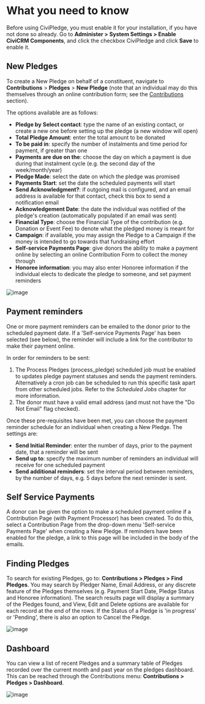 # What you need to know

Before using CiviPledge, you must enable it for your installation, if
you have not done so already. Go to **Administer > System Settings > Enable CiviCRM Components**, and click the checkbox CiviPledge and click **Save** to enable it.

## New Pledges

To create a New Pledge on behalf of a constituent, navigate to
**Contributions** > **Pledges** > **New Pledge** (note that an
individual may do this themselves through an online contribution form;
see the [Contributions](../contributions/what-is-civicontribute.md) section).

The options available are as follows:

-   **Pledge by** **Select contact**: type the name of an existing contact, or create
    a new one before setting up the pledge (a new window will open)
-   **Total Pledge Amount**: enter the total amount to be donated
-   **To be paid in**: specify the number of instalments and time period
    for payment, if greater than one
-   **Payments are due on the**: choose the day on which a payment is
    due during that instalment cycle (e.g. the second day of the
    week/month/year)
-   **Pledge Made**: select the date on which the pledge was promised
-   **Payments Start**: set the date the scheduled payments will start
-   **Send Acknowledgment?**: if outgoing mail is configured, and an
    email address is available for that contact, check this box to send
    a notification email
-   **Acknowledgement Date**: the date the individual was notified of
    the pledge's creation (automatically populated if an email was sent)
-   **Financial Type**: choose the Financial Type of the contribution
    (e.g. Donation or Event Fee) to denote what the pledged money is
    meant for
-   **Campaign**: if available, you may assign the Pledge to a Campaign
    if the money is intended to go towards that fundraising effort
-   **Self-service Payments Page**: give donors the ability to make a
    payment online by selecting an online Contribution Form to collect
    the money through
-   **Honoree information**: you may also enter Honoree information if
    the individual elects to dedicate the pledge to someone, and set
    payment reminders



![image](../img/new_pledge2.png)

## Payment reminders

One or more payment reminders can be emailed to the donor prior to the
scheduled payment date. If a 'Self-service Payments Page' has been
selected (see below), the reminder will include a link for the
contributor to make their payment online.

In order for reminders to be sent:

1.  The Process Pledges (process_pledge) scheduled job must be enabled
    to updates pledge payment statuses and sends the payment reminders.
    Alternatively a cron job can be scheduled to run this specific task
    apart from other scheduled jobs. Refer to the *Scheduled Jobs*
    chapter for more information.
2.  The donor must have a valid email address (and must not have the "Do
    Not Email" flag checked).

Once these pre-requisites have been met, you can choose the payment
reminder schedule for an individual when creating a New Pledge. The
settings are:

-   **Send Initial Reminder**: enter the number of days, prior to the
    payment date, that a reminder will be sent
-   **Send up to**: specify the maximum number of reminders an
    individual will receive for one scheduled payment
-   **Send additional reminders**: set the interval period between
    reminders, by the number of days, e.g. 5 days before the next
    reminder is sent.

## Self Service Payments

A donor can be given the option to make a scheduled payment online if a
Contribution Page (with Payment Processor) has been created. To do this,
select a Contribution Page from the drop-down menu 'Self-service
Payments Page' when creating a New Pledge. If reminders have been
enabled for the pledge, a link to this page will be included in the body
of the emails.

## Finding Pledges

To search for existing Pledges, go to: **Contributions > Pledges >  Find Pledges**. You may search by Pledger Name, Email Address, or any
discrete feature of the Pledges themselves (e.g. Payment Start Date,
Pledge Status and Honoree information). The search results page will
display a summary of the Pledges found, and View, Edit and Delete
options are available for each record at the end of the rows. If the
Status of a Pledge is 'in progress' or 'Pending', there is also an option to Cancel
the Pledge.

![image](../img/pledge_menu.png)

## Dashboard

You can view a list of recent Pledges and a summary table of Pledges
recorded over the current month and past year on the pledges dashboard.
This can be reached through the Contributions menu: **Contributions >
Pledges > Dashboard**.

![image](../img/pledge_table.png)
